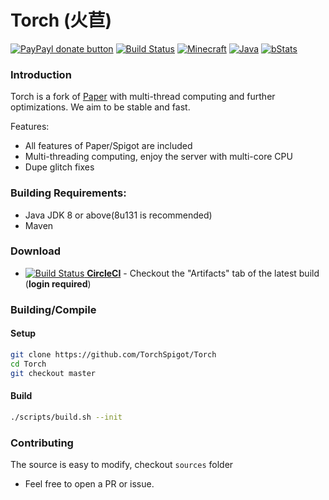 # Torch (火苣)

[![PayPayl donate button](https://img.shields.io/badge/paypal-donate-yellow.svg)](https://www.paypal.com/cgi-bin/webscr?cmd=_donations&business=caowenkang1@qq.com&lc=US&item_name=Torch&currency_code=USD&bn=PP%2dDonationsBF%3apaypal%2ddonate%2dyellow%2esvg%3aNonHostedGuest) [![Build Status](https://travis-ci.org/TorchSpigot/Torch.svg?branch=master)](https://travis-ci.org/TorchSpigot/Torch) [![Minecraft](https://img.shields.io/badge/Minecraft-1.11.2-green.svg?style=flat)](https://www.minecraft.net/) [![Java](https://img.shields.io/badge/Java_JDK-v1.8-green.svg?style=flat)](https://www.java.com/) [![bStats](https://img.shields.io/badge/bStats-Torch-blue.svg?style=flat)](https://bstats.org/plugin/bukkit/Torch)


### Introduction
Torch is a fork of [Paper](https://github.com/PaperMC/Paper) with multi-thread computing and further optimizations.
We aim to be stable and fast. 

Features:
+ All features of Paper/Spigot are included
+ Multi-threading computing, enjoy the server with multi-core CPU
+ Dupe glitch fixes


### Building Requirements:
+ Java JDK 8 or above(8u131 is recommended)
+ Maven


### Download
+ [![Build Status](https://circleci.com/gh/TorchSpigot/Torch/tree/master.svg?style=svg) **CircleCI**](https://circleci.com/gh/TorchSpigot/Torch/tree/ver/1.11.2) - Checkout the "Artifacts" tab of the latest build (**login required**)


### Building/Compile

#### Setup
```sh
git clone https://github.com/TorchSpigot/Torch
cd Torch
git checkout master
```

#### Build
```sh
./scripts/build.sh --init
```


### Contributing
The source is easy to modify, checkout `sources` folder

+ Feel free to open a PR or issue.

